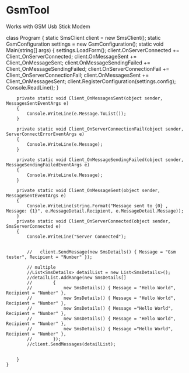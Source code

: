 # GsmTool

Works with GSM Usb Stick Modem


class Program
    {
        static SmsClient client = new SmsClient();
        static GsmConfiguration settings = new GsmConfiguration();
        static void Main(string[] args)
        {
            settings.LoadForm();
            client.OnServerConnected += Client_OnServerConnected;
            client.OnMessageSent += Client_OnMessageSent;
            client.OnMessageSendingFailed += Client_OnMessageSendingFailed;
            client.OnServerConnectionFail += Client_OnServerConnectionFail;
            client.OnMessagesSent += Client_OnMessagesSent;
            client.RegisterConfiguration(settings.config);
            Console.ReadLine();
        }

        private static void Client_OnMessagesSent(object sender, MessagesSentEventArgs e)
        {
            Console.WriteLine(e.Message.ToList());
        }

        private static void Client_OnServerConnectionFail(object sender, ServerConnectErrorEventArgs e)
        {
            Console.WriteLine(e.Message);
        }

        private static void Client_OnMessageSendingFailed(object sender, MessageSendingFailedEventArgs e)
        {
            Console.WriteLine(e.Message);
        }

        private static void Client_OnMessageSent(object sender, MessageSentEventArgs e)
        {
            Console.WriteLine(string.Format("Message sent to {0} , Message: {1}", e.MessageDetail.Recipient, e.MessageDetail.Message));
        }
        private static void Client_OnServerConnected(object sender, SmsServerConnected e)
        {
            Console.WriteLine("Server Connected");


            //   client.SendMessage(new SmsDetails() { Message = "Gsm tester", Recipient = "Number" });

            // multiple
            //List<SmsDetails> detailList = new List<SmsDetails>();
            //detailList.AddRange(new SmsDetails[]
            //        {
            //            new SmsDetails() { Message = "Hello World", Recipient = "Number" },
            //            new SmsDetails() { Message = "Hello World", Recipient = "Number" },
            //            new SmsDetails() { Message ="Hello World", Recipient = "Number" },
            //            new SmsDetails() { Message = "Hello World", Recipient = "Number" },
            //            new SmsDetails() { Message ="Hello World", Recipient = "Number" },
            //        });
            //client.SendMessages(detailList);
            
            
        }
    }
